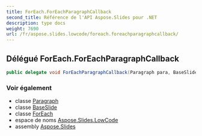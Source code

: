 ```yaml
---
title: ForEach.ForEachParagraphCallback
second_title: Référence de l'API Aspose.Slides pour .NET
description: type docs
weight: 7690
url: /fr/aspose.slides.lowcode/foreach.foreachparagraphcallback/
---
```


## Délégué ForEach.ForEachParagraphCallback

```csharp
public delegate void ForEachParagraphCallback(Paragraph para, BaseSlide slide, int index);
```

### Voir également

* classe [Paragraph](../../aspose.slides/paragraph)
* classe [BaseSlide](../../aspose.slides/baseslide)
* classe [ForEach](../foreach)
* espace de noms [Aspose.Slides.LowCode](../../aspose.slides.lowcode)
* assembly [Aspose.Slides](../../)

<!-- NE PAS ÉDITER : généré par xmldocmd pour Aspose.Slides.dll -->